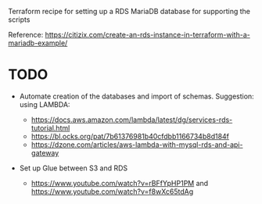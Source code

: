 Terraform recipe for setting up a RDS MariaDB database for supporting the scripts

Reference: https://citizix.com/create-an-rds-instance-in-terraform-with-a-mariadb-example/

# TODO

* Automate creation of the databases and import of schemas. Suggestion: using LAMBDA:
  * https://docs.aws.amazon.com/lambda/latest/dg/services-rds-tutorial.html
  * https://bl.ocks.org/pat/7b61376981b40cfdbb1166734b8d184f
  * https://dzone.com/articles/aws-lambda-with-mysql-rds-and-api-gateway

* Set up Glue between S3 and RDS
  * https://www.youtube.com/watch?v=rBFfYpHP1PM and  https://www.youtube.com/watch?v=f8wXc65tdAg
